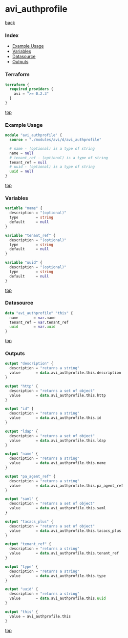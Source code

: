 # avi_authprofile

[back](../avi.md)

### Index

- [Example Usage](#example-usage)
- [Variables](#variables)
- [Datasource](#datasource)
- [Outputs](#outputs)

### Terraform

```terraform
terraform {
  required_providers {
    avi = ">= 0.2.3"
  }
}
```

[top](#index)

### Example Usage

```terraform
module "avi_authprofile" {
  source = "./modules/avi/d/avi_authprofile"

  # name - (optional) is a type of string
  name = null
  # tenant_ref - (optional) is a type of string
  tenant_ref = null
  # uuid - (optional) is a type of string
  uuid = null
}
```

[top](#index)

### Variables

```terraform
variable "name" {
  description = "(optional)"
  type        = string
  default     = null
}

variable "tenant_ref" {
  description = "(optional)"
  type        = string
  default     = null
}

variable "uuid" {
  description = "(optional)"
  type        = string
  default     = null
}
```

[top](#index)

### Datasource

```terraform
data "avi_authprofile" "this" {
  name       = var.name
  tenant_ref = var.tenant_ref
  uuid       = var.uuid
}
```

[top](#index)

### Outputs

```terraform
output "description" {
  description = "returns a string"
  value       = data.avi_authprofile.this.description
}

output "http" {
  description = "returns a set of object"
  value       = data.avi_authprofile.this.http
}

output "id" {
  description = "returns a string"
  value       = data.avi_authprofile.this.id
}

output "ldap" {
  description = "returns a set of object"
  value       = data.avi_authprofile.this.ldap
}

output "name" {
  description = "returns a string"
  value       = data.avi_authprofile.this.name
}

output "pa_agent_ref" {
  description = "returns a string"
  value       = data.avi_authprofile.this.pa_agent_ref
}

output "saml" {
  description = "returns a set of object"
  value       = data.avi_authprofile.this.saml
}

output "tacacs_plus" {
  description = "returns a set of object"
  value       = data.avi_authprofile.this.tacacs_plus
}

output "tenant_ref" {
  description = "returns a string"
  value       = data.avi_authprofile.this.tenant_ref
}

output "type" {
  description = "returns a string"
  value       = data.avi_authprofile.this.type
}

output "uuid" {
  description = "returns a string"
  value       = data.avi_authprofile.this.uuid
}

output "this" {
  value = avi_authprofile.this
}
```

[top](#index)